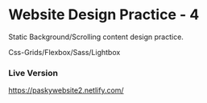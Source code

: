 # Website Design Practice - 4

Static Background/Scrolling content design practice.

Css-Grids/Flexbox/Sass/Lightbox


### Live Version

https://paskywebsite2.netlify.com/

